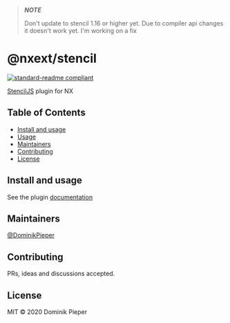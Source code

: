 
>**_NOTE_**
>
>Don't update to stencil 1.16 or higher yet. Due to compiler api changes it doesn't work yet. I'm working on a fix

# @nxext/stencil

[![standard-readme compliant](https://img.shields.io/badge/standard--readme-OK-green.svg?style=flat-square)](https://github.com/RichardLitt/standard-readme)

[StencilJS](https://stenciljs.com) plugin for NX

## Table of Contents

- [Install and usage](#install-and-usage)
- [Usage](#usage)
- [Maintainers](#maintainers)
- [Contributing](#contributing)
- [License](#license)

## Install and usage

See the plugin [documentation](packages/stencil/README.md)

## Maintainers

[@DominikPieper](https://github.com/DominikPieper)

## Contributing

PRs, ideas and discussions accepted.

## License

MIT © 2020 Dominik Pieper
